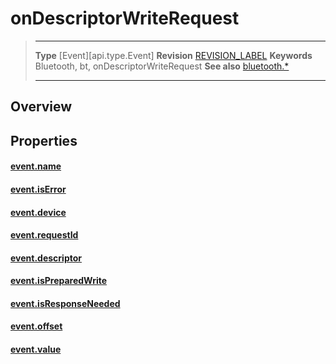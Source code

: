 # onDescriptorWriteRequest

> --------------------- ------------------------------------------------------------------------------------------
> __Type__              [Event][api.type.Event]
> __Revision__          [REVISION_LABEL](REVISION_URL)
> __Keywords__          Bluetooth, bt, onDescriptorWriteRequest
> __See also__          [bluetooth.*](/plugin.bluetooth.md)
> --------------------- ------------------------------------------------------------------------------------------

## Overview

## Properties

#### [event.name](/plugin.bluetooth.type.Server.event.onDescriptorWriteRequest.name.md)

#### [event.isError](/plugin.bluetooth.type.Server.event.onDescriptorWriteRequest.isError.md)

#### [event.device](/plugin.bluetooth.type.Server.event.onDescriptorWriteRequest.device.md)

#### [event.requestId](/plugin.bluetooth.type.Server.event.onDescriptorWriteRequest.requestId.md)

#### [event.descriptor](/plugin.bluetooth.type.Server.event.onDescriptorWriteRequest.descriptor.md)

#### [event.isPreparedWrite](/plugin.bluetooth.type.Server.event.onDescriptorWriteRequest.isPreparedWrite.md)

#### [event.isResponseNeeded](/plugin.bluetooth.type.Server.event.onDescriptorWriteRequest.isResponseNeeded.md)

#### [event.offset](/plugin.bluetooth.type.Server.event.onDescriptorWriteRequest.offset.md)

#### [event.value](/plugin.bluetooth.type.Server.event.onDescriptorWriteRequest.value.md)